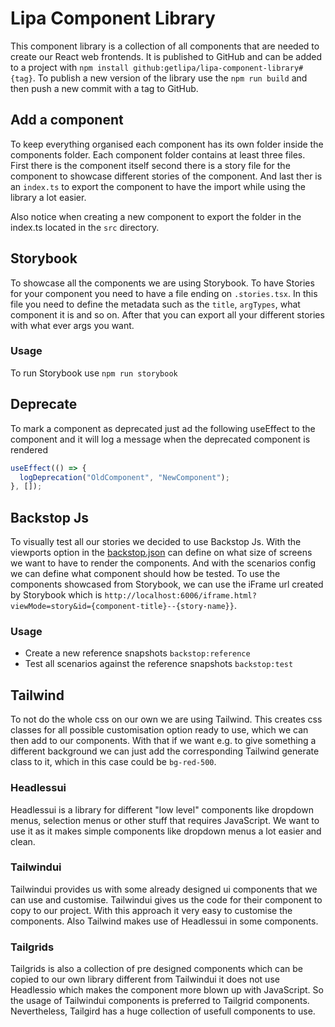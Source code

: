 # Lipa Component Library

This component library is a collection of all components that are needed to create our React web frontends. It is 
published to GitHub and can be added to a project with `npm install github:getlipa/lipa-component-library#{tag}`.
To publish a new version of the library use the `npm run build` and then push a new commit with a tag to GitHub.

## Add a component

To keep everything organised each component has its own folder inside the components folder. Each component folder 
contains at least three files. First there is the component itself second there is a story file for the component to 
showcase different stories of the component. And last ther is an `index.ts` to export the component to have the import 
while using the library a lot easier.

Also notice when creating a new component to export the folder in the index.ts located in the `src` directory.

## Storybook

To showcase all the components we are using Storybook. To have Stories for your component you need to have a file ending
on `.stories.tsx`. In this file you need to define the metadata such as the `title`, `argTypes`, what component it is
and so on. After that you can export all your different stories with what ever args you want.

### Usage

To run Storybook use `npm run storybook`

## Deprecate

To mark a component as deprecated just ad the following useEffect to the component and it will log a message when the
deprecated component is rendered
```typescript jsx
useEffect(() => {
  logDeprecation("OldComponent", "NewComponent");
}, []);
```

## Backstop Js

To visually test all our stories we decided to use Backstop Js. With the viewports option in the
[backstop.json](backstop.json) can define on what size of screens we want to have to render the components. And with the
scenarios config we can define what component should how be tested. To use the components showcased from Storybook, we
can use the iFrame url created by Storybook which is `http://localhost:6006/iframe.html?viewMode=story&id={component-title}--{story-name}}`.

### Usage

- Create a new reference snapshots `backstop:reference`
- Test all scenarios against the reference snapshots `backstop:test`

## Tailwind

To not do the whole css on our own we are using Tailwind. This creates css classes for all possible customisation option
ready to use, which we can then add to our components. With that if we want e.g. to give something a different 
background we can just add the corresponding Tailwind generate class to it, which in this case could be `bg-red-500`. 

### Headlessui

Headlessui is a library for different "low level" components like dropdown menus, selection menus or other stuff that 
requires JavaScript. We want to use it as it makes simple components like dropdown menus a lot easier and clean.

### Tailwindui

Tailwindui provides us with some already designed ui components that we can use and customise. Tailwindui gives us the 
code for their component to copy to our project. With this approach it very easy to customise the components. Also 
Tailwind makes use of Headlessui in some components.

### Tailgrids

Tailgrids is also a collection of pre designed components which can be copied to our own library different from 
Tailwindui it does not use Headlessio which makes the component more blown up with JavaScript. So the usage of 
Tailwindui components is preferred to Tailgrid components. Nevertheless, Tailgird has a huge collection of usefull 
components to use.
